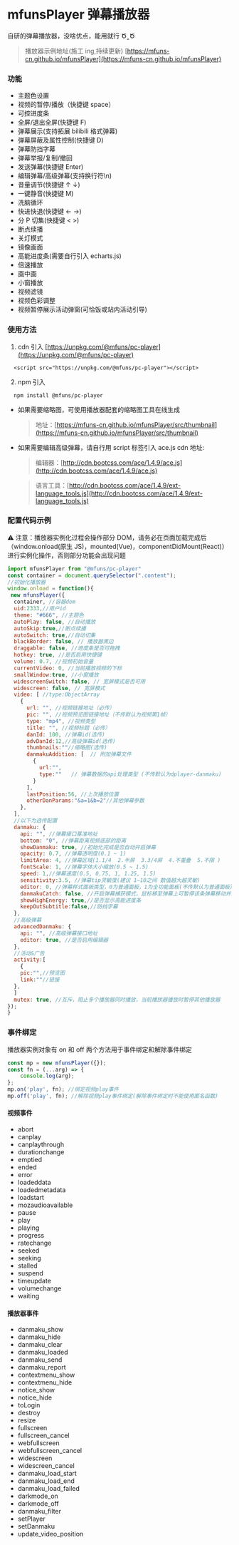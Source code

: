 # mfunsPlayer 弹幕播放器

自研的弹幕播放器，没啥优点，能用就行 Ծ‸Ծ

> 播放器示例地址(施工 ing,持续更新) [https://mfuns-cn.github.io/mfunsPlayer](https://mfuns-cn.github.io/mfunsPlayer)

### 功能

-   主题色设置
-   视频的暂停/播放（快捷键 space）
-   可控进度条
-   全屏/退出全屏(快捷键 F)
-   弹幕展示(支持拓展 bilibili 格式弹幕)
-   弹幕屏蔽及属性控制(快捷键 D)
-   弹幕防挡字幕
-   弹幕举报/复制/撤回
-   发送弹幕(快捷键 Enter)
-   编辑弹幕/高级弹幕(支持换行符\n)
-   音量调节(快捷键 ↑ ↓)
-   一键静音(快捷键 M)
-   洗脑循环
-   快进快退(快捷键 ← →)
-   分 P 切集(快捷键 < >)
-   断点续播
-   关灯模式
-   镜像画面
-   高能进度条(需要自行引入 echarts.js)
-   倍速播放
-   画中画
-   小窗播放
-   视频滤镜
-   视频色彩调整
-   视频暂停展示活动弹窗(可恰饭或站内活动引导)

### 使用方法

1. cdn 引入 [https://unpkg.com/@mfuns/pc-player](https://unpkg.com/@mfuns/pc-player)

```
  <script src="https://unpkg.com/@mfuns/pc-player"></script>
```

2. npm 引入

```
  npm install @mfuns/pc-player
```

-   如果需要缩略图，可使用播放器配套的缩略图工具在线生成

    > 地址：[https://mfuns-cn.github.io/mfunsPlayer/src/thumbnail](https://mfuns-cn.github.io/mfunsPlayer/src/thumbnail)

-   如果需要编辑高级弹幕，请自行用 script 标签引入 ace.js
    cdn 地址:

    > 编辑器：[http://cdn.bootcss.com/ace/1.4.9/ace.js](http://cdn.bootcss.com/ace/1.4.9/ace.js)

    > 语言工具：[http://cdn.bootcss.com/ace/1.4.9/ext-language_tools.js](http://cdn.bootcss.com/ace/1.4.9/ext-language_tools.js)

### 配置代码示例

⚠️ 注意：播放器实例化过程会操作部分 DOM，请务必在页面加载完成后（window.onload(原生 JS)，mounted(Vue)，componentDidMount(React)）进行实例化操作，否则部分功能会出现问题

```js
import mfunsPlayer from "@mfuns/pc-player"
const container = document.querySelector(".content");
//初始化播放器
window.onload = function(){
 new mfunsPlayer({
  container, //容器dom
  uid:2333,//用户id
  theme: "#666", //主题色
  autoPlay: false, //自动播放
  autoSkip:true,//断点续播
  autoSwitch: true,//自动切集
  blackBorder: false, // 播放器黑边
  draggable: false, //进度条是否可拖拽
  hotkey: true, //是否启用快捷键
  volume: 0.7, //视频初始音量
  currentVideo: 0, //当前播放视频的下标
  smallWindow:true, //小窗播放
  widescreenSwitch: false, // 宽屏模式是否可用
  widescreen: false, // 宽屏模式
  video: [ //type:ObjectArray
    {
      url: "", //视频链接地址（必传）
      pic: "", //视频预览图链接地址（不传默认为视频第1帧）
      type: "mp4", //视频类型
      title: "", //视频标题（必传）
      danId: 100, //弹幕id(选传)
      advDanId:12,//高级弹幕id(选传)
      thumbnails:""//缩略图(选传)
      danmakuAddition: [  // 附加弹幕文件
        {
          url:"",
          type:""   // 弹幕数据的api处理类型 (不传默认为dplayer-danmaku)
        }
      ],
      lastPosition:56, //上次播放位置
      otherDanParams:"&a=1&b=2"//其他弹幕参数
    },
  ],
  //以下为选传配置
  danmaku: {
    api: "", //弹幕接口基准地址
    bottom: "0", //弹幕距离视频底部的距离
    showDanmaku: true, //初始化完成是否自动开启弹幕
    opacity: 0.7, //弹幕透明度(0.1 ~ 1)
    limitArea: 4, //弹幕区域(1.1/4  2.半屏  3.3/4屏  4.不重叠  5.不限 )
    fontScale: 1, //弹幕字体大小缩放(0.5 ~ 1.5)
    speed: 1,//弹幕速度(0.5, 0.75, 1, 1.25, 1.5)
    sensitivity:3.5, //弹幕tip灵敏度(建议 1~10之间 数值越大越灵敏)
    editor: 0, //弹幕样式面板类型，0为普通面板，1为全功能面板(不传默认为普通面板)
    danmakuCatch: false, //开启弹幕捕获模式，鼠标移至弹幕上可暂停该条弹幕移动并显示操作tip
    showHighEnergy: true,//是否显示高能进度条
    keepOutSubtitle:false,//防挡字幕
  },
  //高级弹幕
  advancedDanmaku: {
    api: "", //高级弹幕接口地址
    editor: true, //是否启用编辑器
  },
  //活动&广告
  activity:[
    {
    pic:"",//预览图
    link:""//链接
  },
  ]
  mutex: true, //互斥，阻止多个播放器同时播放，当前播放器播放时暂停其他播放器
});
}
```

### 事件绑定

播放器实例对象有 on 和 off 两个方法用于事件绑定和解除事件绑定

```js
const mp = new mfunsPlayer({});
const fn = (...arg) => {
    console.log(arg);
};
mp.on('play', fn); //绑定视频play事件
mp.off('play', fn); //解除视频play事件绑定(解除事件绑定时不能使用匿名函数)
```

#### 视频事件

-   abort
-   canplay
-   canplaythrough
-   durationchange
-   emptied
-   ended
-   error
-   loadeddata
-   loadedmetadata
-   loadstart
-   mozaudioavailable
-   pause
-   play
-   playing
-   progress
-   ratechange
-   seeked
-   seeking
-   stalled
-   suspend
-   timeupdate
-   volumechange
-   waiting

#### 播放器事件

-   danmaku_show
-   danmaku_hide
-   danmaku_clear
-   danmaku_loaded
-   danmaku_send
-   danmaku_report
-   contextmenu_show
-   contextmenu_hide
-   notice_show
-   notice_hide
-   toLogin
-   destroy
-   resize
-   fullscreen
-   fullscreen_cancel
-   webfullscreen
-   webfullscreen_cancel
-   widescreen
-   widescreen_cancel
-   danmaku_load_start
-   danmaku_load_end
-   danmaku_load_failed
-   darkmode_on
-   darkmode_off
-   danmaku_filter
-   setPlayer
-   setDanmaku
-   update_video_position
